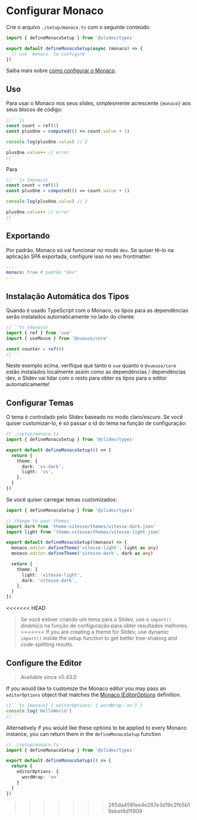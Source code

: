 # Configurar Monaco

<Environment type="client" />

Crie o arquivo `./setup/monaco.ts` com o seguinte conteúdo:

```ts
import { defineMonacoSetup } from '@slidev/types'

export default defineMonacoSetup(async (monaco) => {
  // use `monaco` to configure
})
```

Saiba mais sobre [como configurar o Monaco](https://github.com/Microsoft/monaco-editor).

## Uso

Para usar o Monaco nos seus slides, simplesmente acrescente `{monaco}` aos seus blocos de código:

~~~js
//```js
const count = ref(1)
const plusOne = computed(() => count.value + 1)

console.log(plusOne.value) // 2

plusOne.value++ // error
//```
~~~

Para

~~~js
//```js {monaco}
const count = ref(1)
const plusOne = computed(() => count.value + 1)

console.log(plusOne.value) // 2

plusOne.value++ // error
//```
~~~

## Exportando

Por padrão, Monaco só vai funcionar no modo `dev`. Se quiser tê-lo na aplicação SPA exportada, configure isso no seu frontmatter:

```yaml
---
monaco: true # padrão "dev"
---
```

## Instalação Automática dos Tipos

Quando é usado TypeScript com o Monaco, os tipos para as dependências serão instalados automaticamente no lado do cliente.

~~~ts
//```ts {monaco}
import { ref } from 'vue'
import { useMouse } from '@vueuse/core'

const counter = ref(0)
//```
~~~

Neste exemplo acima, verifique que tanto o `vue` quanto o `@vueuse/core` estão instalados localmente assim como as dependências / dependências dev, o Slidev vai lidar com o resto para obter os tipos para o editor automaticamente!

## Configurar Temas

O tema é controlado pelo Slidev baseado no modo claro/escuro. Se você quiser customizar-lo, é só passar o id do tema na função de configuração:

```ts
// ./setup/monaco.ts
import { defineMonacoSetup } from '@slidev/types'

export default defineMonacoSetup(() => {
  return {
    theme: {
      dark: 'vs-dark',
      light: 'vs',
    },
  }
})
```

Se você quiser carregar temas customizados:

```ts
import { defineMonacoSetup } from '@slidev/types'

// change to your themes
import dark from 'theme-vitesse/themes/vitesse-dark.json'
import light from 'theme-vitesse/themes/vitesse-light.json'

export default defineMonacoSetup((monaco) => {
  monaco.editor.defineTheme('vitesse-light', light as any)
  monaco.editor.defineTheme('vitesse-dark', dark as any)

  return {
    theme: {
      light: 'vitesse-light',
      dark: 'vitesse-dark',
    },
  }
})
```

<<<<<<< HEAD
> Se você estiver criando um tema para o Slidev, use o `import()` dinâmico na função de configuração para obter resultados melhores.
=======
> If you are creating a theme for Slidev, use dynamic `import()` inside the setup function to get better tree-shaking and code-splitting results.

## Configure the Editor

> Available since v0.43.0

If you would like to customize the Monaco editor you may pass an `editorOptions` object that matches the [Monaco IEditorOptions](https://microsoft.github.io/monaco-editor/docs.html#interfaces/editor.IEditorOptions.html) definition.

~~~ts
//```ts {monaco} { editorOptions: { wordWrap:'on'} }
console.log('HelloWorld')
//```
~~~

Alternatively if you would like these options to be applied to every Monaco instance, you can return them in the `defineMonacoSetup` function

```ts
// ./setup/monaco.ts
import { defineMonacoSetup } from '@slidev/types'

export default defineMonacoSetup(() => {
  return {
    editorOptions: {
      wordWrap: 'on'
    }
  }
})
```
>>>>>>> 285da456fee4e267e3d19c2fb5b19ebef4d1f909
